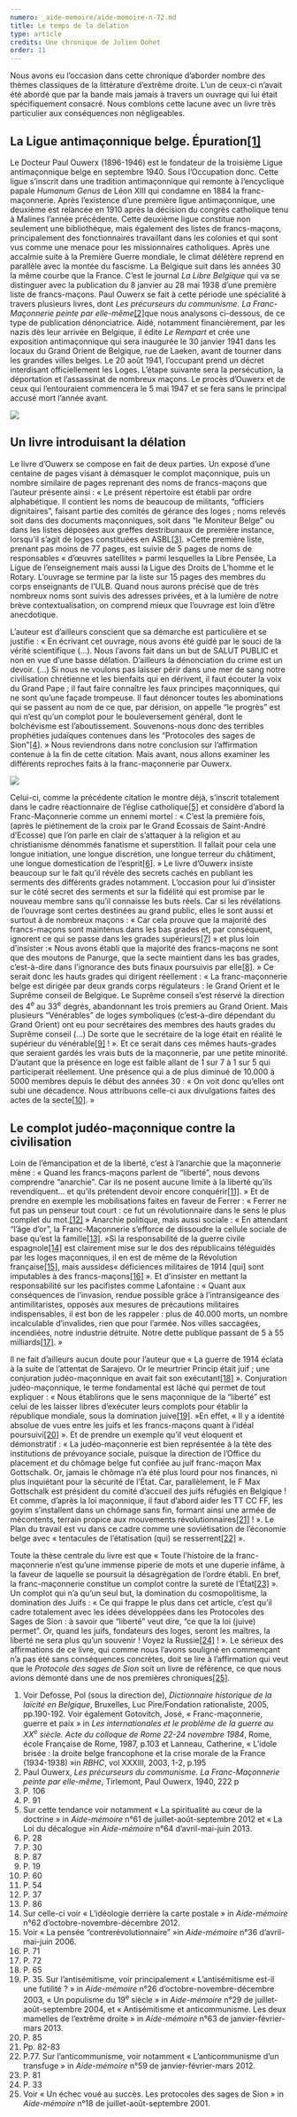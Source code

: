 ```yaml
---
numero: _aide-memoire/aide-memoire-n-72.md
title: Le temps de la délation
type: article
credits: Une chronique de Julien Dohet
order: 11
---
```

Nous avons eu l’occasion dans cette chronique d’aborder nombre des thèmes classiques de la littérature d’extrême droite. L’un de ceux-ci n’avait été abordé que par la bande mais jamais à travers un ouvrage qui lui était spécifiquement consacré. Nous comblons cette lacune avec un livre très particulier aux conséquences non négligeables.

## La Ligue antimaçonnique belge. Épuration[[1]](#footnote-1)

Le Docteur Paul Ouwerx (1896-1946) est le fondateur de la troisième Ligue antimaçonnique belge en septembre 1940. Sous l’Occupation donc. Cette ligue s’inscrit dans une tradition antimaçonnique qui remonte à l’encyclique papale _Humanum Genus_ de Léon XIII qui condamne en 1884 la franc-maçonnerie. Après l’existence d’une première ligue antimaçonnique, une deuxième est relancée en 1910 après la décision du congrès catholique tenu à Malines l’année précédente. Cette deuxième ligue constitue non seulement une bibliothèque, mais également des listes de francs-maçons, principalement des fonctionnaires travaillant dans les colonies et qui sont vus comme une menace pour les missionnaires catholiques. Après une accalmie suite à la Première Guerre mondiale, le climat délétère reprend en parallèle avec la montée du fascisme. La Belgique suit dans les années 30 la même courbe que la France. C’est le journal _La Libre Belgique_ qui va se distinguer avec la publication du 8 janvier au 28 mai 1938 d’une première liste de francs-maçons. Paul Ouwerx se fait à cette période une spécialité à travers plusieurs livres, dont _Les précurseurs du communisme. La Franc-Maçonnerie peinte par elle-même_[[2]](#footnote-2)que nous analysons ci-dessous, de ce type de publication dénonciatrice. Aidé, notamment financièrement, par les nazis dès leur arrivée en Belgique, il édite _Le Rempart_ et crée une exposition antimaçonnique qui sera inaugurée le 30 janvier 1941 dans les locaux du Grand Orient de Belgique, rue de Laeken, avant de tourner dans les grandes villes belges. Le 20 août 1941, l’occupant prend un décret interdisant officiellement les Loges. L’étape suivante sera la persécution, la déportation et l’assassinat de nombreux maçons. Le procès d’Ouwerx et de ceux qui l’entouraient commencera le 5 mai 1947 et se fera sans le principal accusé mort l’année avant.

![](/assets/uploads/am72_p.11_dohet1.jpeg)

## Un livre introduisant la délation

Le livre d’Ouwerx se compose en fait de deux parties. Un exposé d’une centaine de pages visant à démasquer le complot maçonnique, puis un nombre similaire de pages reprenant des noms de francs-maçons que l’auteur présente ainsi : « Le présent répertoire est établi par ordre alphabétique. Il contient les noms de beaucoup de militants, “officiers dignitaires”, faisant partie des comités de gérance des loges ; noms relevés soit dans des documents maçonniques, soit dans “le Moniteur Belge” ou dans les listes déposées aux greffes destribunaux de première instance, lorsqu’il s’agit de loges constituées en ASBL[[3]](#footnote-3). »Cette première liste, prenant pas moins de 77 pages, est suivie de 5 pages de noms de responsables « d’œuvres satellites » parmi lesquelles la Libre Pensée, La Ligue de l’enseignement mais aussi la Ligue des Droits de L’homme et le Rotary. L’ouvrage se termine par la liste sur 15 pages des membres du corps enseignants de l’ULB. Quand nous aurons précisé que de très nombreux noms sont suivis des adresses privées, et à la lumière de notre brève contextualisation, on comprend mieux que l’ouvrage est loin d’être anecdotique.

L’auteur est d’ailleurs conscient que sa démarche est particulière et se justifie : « En écrivant cet ouvrage, nous avons été guidé par le souci de la vérité scientifique (…). Nous l’avons fait dans un but de SALUT PUBLIC et non en vue d’une basse délation. D’ailleurs la dénonciation du crime est un devoir. (…) Si nous ne voulons pas laisser périr dans une mer de sang notre civilisation chrétienne et les bienfaits qui en dérivent, il faut écouter la voix du Grand Pape ; il faut faire connaître les faux principes maçonniques, qui ne sont qu’une façade trompeuse. Il faut dénoncer toutes les abominations qui se passent au nom de ce que, par dérision, on appelle “le progrès” est qui n’est qu’un complot pour le bouleversement général, dont le bolchévisme est l’aboutissement. Souvenons-nous donc des terribles prophéties judaïques contenues dans les “Protocoles des sages de Sion”[[4]](#footnote-4). » Nous reviendrons dans notre conclusion sur l’affirmation contenue à la fin de cette citation. Mais avant, nous allons examiner les différents reproches faits à la franc-maçonnerie par Ouwerx.

![](/assets/uploads/am72_p.11_dohet2.jpeg)

Celui-ci, comme la précédente citation le montre déjà, s’inscrit totalement dans le cadre réactionnaire de l’église catholique[[5]](#footnote-5) et considère d’abord la Franc-Maçonnerie comme un ennemi mortel : « C’est la première fois, (après le piétinement de la croix par le Grand Ecossais de Saint-André d’Ecosse) que l’on parle en clair de s’attaquer à la religion et au christianisme dénommés fanatisme et superstition. Il fallait pour cela une longue initiation, une longue discrétion, une longue terreur du châtiment, une longue domestication de l’esprit[[6]](#footnote-6). » Le livre d’Ouwerx insiste beaucoup sur le fait qu’il révèle des secrets cachés en publiant les serments des différents grades notamment. L’occasion pour lui d’insister sur le côté secret des serments et sur la fidélité qui est promise par le nouveau membre sans qu’il connaisse les buts réels. Car si les révélations de l’ouvrage sont certes destinées au grand public, elles le sont aussi et surtout à de nombreux maçons : « Car cela prouve que la majorité des francs-maçons sont maintenus dans les bas grades et, par conséquent, ignorent ce qui se passe dans les grades supérieurs[[7]](#footnote-7) » et plus loin d’insister :« Nous avons établi que la majorité des francs-maçons ne sont que des moutons de Panurge, que la secte maintient dans les bas grades, c’est-à-dire dans l’ignorance des buts finaux poursuivis par elle[[8]](#footnote-8). » Ce serait donc les hauts grades qui dirigent réellement : « La franc-maçonnerie belge est dirigée par deux grands corps régulateurs : le Grand Orient et le Suprême conseil de Belgique. Le Suprême conseil s’est réservé la direction des 4<sup>e</sup> au 33<sup>e</sup> degrés, abandonnant les trois premiers au Grand Orient. Mais plusieurs “Vénérables” de loges symboliques (c’est-à-dire dépendant du Grand Orient) ont eu pour secrétaires des membres des hauts grades du Suprême conseil (…) De sorte que le secrétaire de la loge était en réalité le supérieur du vénérable[[9]](#footnote-9) ! ». Et ce serait dans ces mêmes hauts-grades que seraient gardés les vrais buts de la maçonnerie, par une petite minorité. D’autant que la présence en loge est faible allant de 1 sur 7 à 1 sur 5 qui participerait réellement. Une présence qui a de plus diminué de 10.000 à 5000 membres depuis le début des années 30 : « On voit donc qu’elles ont subi une décadence. Nous attribuons celle-ci aux divulgations faites des actes de la secte[[10]](#footnote-10). »

## Le complot judéo-maçonnique contre la civilisation

Loin de l’émancipation et de la liberté, c’est à l’anarchie que la maçonnerie mène : « Quand les francs-maçons parlent de “liberté”, nous devons comprendre “anarchie”. Car ils ne posent aucune limite à la liberté qu’ils revendiquent… et qu’ils prétendent devoir encore conquérir[[11]](#footnote-11). » Et de prendre en exemple les mobilisations faites en faveur de Ferrer : « Ferrer ne fut pas un penseur tout court : ce fut un révolutionnaire dans le sens le plus complet du mot.[[12]](#footnote-12) » Anarchie politique, mais aussi sociale : « En attendant “l’âge d’or”, la Franc-Maçonnerie s’efforce de dissoudre la cellule sociale de base qu’est la famille[[13]](#footnote-13). »Si la responsabilité de la guerre civile espagnole[[14]](#footnote-14) est clairement mise sur le dos des républicains téléguidés par les loges maçonniques, il en est de même de la Révolution française[[15]](#footnote-15), mais aussides« déficiences militaires de 1914 \[qui] sont imputables à des francs-maçons[[16]](#footnote-16) ». Et d’insister en mettant la responsabilité sur les pacifistes comme Lafontaine : « Quant aux conséquences de l’invasion, rendue possible grâce à l’intransigeance des antimilitaristes, opposés aux mesures de précautions militaires indispensables, il est bon de les rappeler : plus de 40.000 morts, un nombre incalculable d’invalides, rien que pour l’armée. Nos villes saccagées, incendiées, notre industrie détruite. Notre dette publique passant de 5 à 55 milliards[[17]](#footnote-17). »

Il ne fait d’ailleurs aucun doute pour l’auteur que « La guerre de 1914 éclata à la suite de l’attentat de Sarajevo. Or le meurtrier Princip était juif ; une conjuration judéo-maçonnique en avait fait son exécutant[[18]](#footnote-18) ». Conjuration judéo-maçonnique, le terme fondamental est lâché qui permet de tout expliquer : «  Nous établirons que le sens maçonnique de la “liberté” est celui de les laisser libres d’exécuter leurs complots pour établir la république mondiale, sous la domination juive[[19]](#footnote-19). »En effet, « Il y a identité absolue de vues entre les juifs et les francs-maçons quant à l’idéal poursuivi[[20]](#footnote-20) ». Et de prendre un exemple qu’il veut éloquent et démonstratif : « La judéo-maçonnerie est bien représentée à la tête des institutions de prévoyance sociale, puisque la direction de l’Office du placement et du chômage belge fut confiée au juif franc-maçon Max Gottschalk. Or, jamais le chômage n’a été plus lourd pour nos finances, ni plus inquiétant pour la sécurité de l’État. Car, parallèlement, le F Max Gottschalk est président du comité d’accueil des juifs réfugiés en Belgique ! Et comme, d’après la loi maçonnique, il faut d’abord aider les TT CC FF, les goyim s’installent dans un chômage sans fin, formant ainsi une armée de mécontents, terrain propice aux mouvements révolutionnaires[[21]](#footnote-21) ! ». Le Plan du travail est vu dans ce cadre comme une soviétisation de l’économie belge avec « tentacules de l’étatisation (qui) se resserrent[[22]](#footnote-22) ».

Toute la thèse centrale du livre est que « Toute l’histoire de la franc-maçonnerie n’est qu’une immense piperie de mots et une duperie infâme, à la faveur de laquelle se poursuit la désagrégation de l’ordre établi. En bref, la franc-maçonnerie constitue un complot contre la sureté de l’État[[23]](#footnote-23) ». Un complot qui n’a qu’un seul but, la domination du cosmopolitisme, la domination des Juifs : « Ce qui frappe le plus dans cet article, c’est qu’il cadre totalement avec les idées développées dans les Protocoles des Sages de Sion : à savoir que “liberté” veut dire, “ce que la loi (juive) permet”. Or, quand les juifs, fondateurs des loges, seront les maîtres, la liberté ne sera plus qu’un souvenir ! Voyez la Russie[[24]](#footnote-24) ! »_._ Le sérieux des affirmations de ce livre, qui comme nous l’avons souligné en commençant n’a pas été sans conséquences concrètes, doit se lire à l’affirmation qui veut que le _Protocole des sages de Sion_ soit un livre de référence, ce que nous avions démonté dans une de nos premières chroniques[[25]](#footnote-25).

1. Voir Defosse, Pol (sous la direction de), _Dictionnaire historique de la laïcité en Belgique_, Bruxelles, Luc Pire/Fondation rationaliste, 2005, pp.190-192. Voir également Gotovitch, José, « Franc-maçonnerie, guerre et paix » in _Les internationales et le problème de la guerre au XX<sup>e</sup> siècle. Acte du colloque de Rome 22-24 novembre 1984_, Rome, école Française de Rome, 1987, p.103 et Lanneau, Catherine, « L’idole brisée : la droite belge francophone et la crise morale de la France (1934-1938) »in _RBHC_, vol XXXIII, 2003, 1-2, p.195
2. Paul Ouwerx, _Les précurseurs du communisme. La Franc-Maçonnerie peinte par elle-même_, Tirlemont, Paul Ouwerx, 1940, 222 p
3. P. 106
4. P. 91
5. Sur cette tendance voir notamment « La spiritualité au cœur de la doctrine » in _Aide-mémoire_ n°61 de juillet-août-septembre 2012 et « La Loi du décalogue »in _Aide-mémoire_ n°64 d’avril-mai-juin 2013.
6. P. 28
7. P. 30
8. P. 87
9. P. 19
10. P. 60
11. P. 54
12. P. 37
13. P. 86
14. Sur celle-ci voir « L’idéologie derrière la carte postale » in _Aide-mémoire_ n°62 d’octobre-novembre-décembre 2012.
15. Voir « La pensée “contrerévolutionnaire” »in _Aide-mémoire_ n°36 d’avril-mai-juin 2006.
16. P. 71
17. P. 72
18. P. 65
19. P. 35. Sur l’antisémitisme, voir principalement « L’antisémitisme est-il une futilité ? » in _Aide-mémoire_ n°26 d’octobre-novembre-décembre 2003, « Un populisme du 19<sup>e</sup> siècle » in _Aide-mémoire_ n°29 de juillet-août-septembre 2004, et « Antisémitisme et anticommunisme. Les deux mamelles de l’extrême droite » in _Aide-mémoire_ n°63 de janvier-février-mars 2013.
20. P. 85
21. Pp. 82-83
22. P.77. Sur l’anticommunisme, voir notamment « L’anticommunisme d’un transfuge » in _Aide-mémoire_ n°59 de janvier-février-mars 2012.
23. P. 81
24. P. 33
25. Voir « Un échec voué au succès. Les protocoles des sages de Sion » in _Aide-mémoire_ n°18 de juillet-août-septembre 2001.
